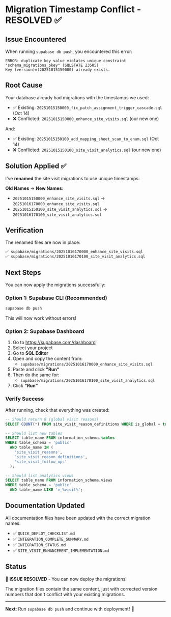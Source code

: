 # Migration Timestamp Conflict - RESOLVED ✅

## Issue Encountered

When running `supabase db push`, you encountered this error:

```
ERROR: duplicate key value violates unique constraint "schema_migrations_pkey" (SQLSTATE 23505)
Key (version)=(20251015150000) already exists.
```

## Root Cause

Your database already had migrations with the timestamps we used:
- ✅ Existing: `20251015150000_fix_patch_assignment_trigger_cascade.sql` (Oct 14)
- ❌ Conflicted: `20251015150000_enhance_site_visits.sql` (our new one)

And:
- ✅ Existing: `20251015150100_add_mapping_sheet_scan_to_enum.sql` (Oct 14)
- ❌ Conflicted: `20251015150100_site_visit_analytics.sql` (our new one)

## Solution Applied ✅

I've **renamed** the site visit migrations to use unique timestamps:

**Old Names** → **New Names**:
- `20251015150000_enhance_site_visits.sql` → `20251016170000_enhance_site_visits.sql`
- `20251015150100_site_visit_analytics.sql` → `20251016170100_site_visit_analytics.sql`

## Verification

The renamed files are now in place:
```bash
✅ supabase/migrations/20251016170000_enhance_site_visits.sql
✅ supabase/migrations/20251016170100_site_visit_analytics.sql
```

## Next Steps

You can now apply the migrations successfully:

### Option 1: Supabase CLI (Recommended)
```bash
supabase db push
```

This will now work without errors!

### Option 2: Supabase Dashboard
1. Go to https://supabase.com/dashboard
2. Select your project
3. Go to **SQL Editor**
4. Open and copy the content from:
   - `supabase/migrations/20251016170000_enhance_site_visits.sql`
5. Paste and click **"Run"**
6. Then do the same for:
   - `supabase/migrations/20251016170100_site_visit_analytics.sql`
7. Click **"Run"**

### Verify Success

After running, check that everything was created:

```sql
-- Should return 8 (global visit reasons)
SELECT COUNT(*) FROM site_visit_reason_definitions WHERE is_global = true;

-- Should list new tables
SELECT table_name FROM information_schema.tables 
WHERE table_schema = 'public' 
  AND table_name IN (
    'site_visit_reasons',
    'site_visit_reason_definitions',
    'site_visit_follow_ups'
  );

-- Should list analytics views
SELECT table_name FROM information_schema.views
WHERE table_schema = 'public'
  AND table_name LIKE 'v_%visit%';
```

## Documentation Updated

All documentation files have been updated with the correct migration names:
- ✅ `QUICK_DEPLOY_CHECKLIST.md`
- ✅ `INTEGRATION_COMPLETE_SUMMARY.md`
- ✅ `INTEGRATION_STATUS.md`
- ✅ `SITE_VISIT_ENHANCEMENT_IMPLEMENTATION.md`

## Status

🎉 **ISSUE RESOLVED** - You can now deploy the migrations!

The migration files contain the same content, just with corrected version numbers that don't conflict with your existing migrations.

---

**Next**: Run `supabase db push` and continue with deployment! 🚀

